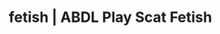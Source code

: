 ---
categories:
- Body Positivity
- ASMR Porn
- Nerdy Seduction
- Sensual Cosplay
- Immersive Erotica
image: /assets/images/1747714218023.jpg
layout: post
schema:
  description: Premium adult content featuring ABDL Play, Scat Fetish. High-quality
    artwork with provocative themes.
  keywords:
  - Roleplay Fantasies
  - Real Couples
  - ABDL Play
  - Tattooed Beauties
  - Ethical Porn
  - ASMR Erotica
  - Scat Fetish
  name: 1747714218023 | ABDL Play Scat Fetish
  type: VisualArtwork
seo:
  description: Featured content with sensual Scat Fetish, ABDL Play. HD images available.
  keywords: Scat Fetish, ABDL Play
  og_image: /assets/images/1747714218023.jpg
  schema_type: VisualArtwork
tags:
- '#fetish'
- ABDL Play
- Scat Fetish
title: fetish | ABDL Play Scat Fetish
---